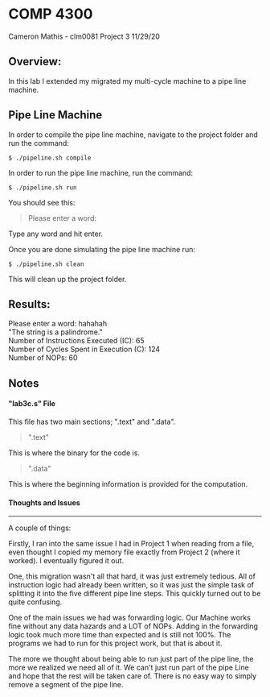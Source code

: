 COMP 4300
=====================
Cameron Mathis - clm0081
Project 3
11/29/20

Overview:
-------------

In this lab I extended my migrated my multi-cycle machine to a pipe line machine.

Pipe Line Machine
-------------

In order to compile the pipe line machine, navigate to the project folder and run the command:
	
	$ ./pipeline.sh compile

In order to run the pipe line machine, run the command: 

	$ ./pipeline.sh run

You should see this:

>Please enter a word:

Type any word and hit enter.

Once you are done simulating the pipe line machine run:
	
	$ ./pipeline.sh clean

This will clean up the project folder.

Results:
-------------

Please enter a word: hahahah <br/>
"The string is a palindrome." <br/>
Number of Instructions Executed (IC): 65 <br/>
Number of Cycles Spent in Execution (C): 124 <br/>
Number of NOPs: 60 <br/>

Notes
-------------

#### "lab3c.s" File ####

This file has two main sections; ".text" and ".data".

>".text"

This is where the binary for the code is.

>".data"

This is where the beginning information is provided for the computation.


#### Thoughts and Issues ####
************************************

A couple of things:

Firstly, I ran into the same issue I had in Project 1 when reading from a file, even thought I copied my memory file exactly from Project 2 (where it worked). I eventually figured it out.

One, this migration wasn't all that hard, it was just extremely tedious. All of instruction logic had already been written, so it was
just the simple task of splitting it into the five different pipe line steps. This quickly turned out to be quite confusing.

One of the main issues we had was forwarding logic. Our Machine works fine without any data hazards and a LOT  of NOPs. Adding in the forwarding logic
took much more time than expected and is still not 100%. The programs we had to run for this project work, but that is about it.

The more we thought about being able to run just part of the pipe line, the more we realized we need all of it. We can't just run part of the pipe Line
and hope that the rest will be taken care of. There is no easy way to simply remove a segment of the pipe line.
